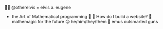 ✌🏾 @otherelvis = elvis a. eugene
* the Art of Mathematical programming 👀 
🌱 How do I build a website?
💞️ mathemagic for the future
😌 he/him/they/them
🤣 emus outsmarted guns

<!---
otherelvis/otherelvis is a ✨ special ✨ repository because its `README.md` (this file) appears on your GitHub profile.
You can click the Preview link to take a look at your changes.
--->
